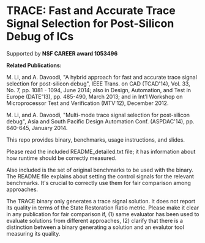 # TRACE: Fast and Accurate Trace Signal Selection for Post-Silicon Debug of ICs

Supported by **NSF CAREER award 1053496**

**Related Publications:** 

M. Li, and A. Davoodi, "A hybrid approach for fast and accurate trace signal selection for post-silicon debug", IEEE Trans. on CAD (TCAD'14), Vol. 33, No. 7, pp. 1081 - 1094, June 2014; also in Design, Automation, and Test in Europe (DATE'13), pp. 485-490, March 2013; and in Int'l Workshop on Microprocessor Test and Verification (MTV'12), December 2012. 

M. Li, and A. Davoodi, "Multi-mode trace signal selection for post-silicon debug", Asia and South Pacific Design Automation Conf. (ASPDAC'14), pp. 640-645, January 2014. 

This repo provides binary, benchmarks, usage instructions, and slides.

Please read the included README_detailed.txt file; it has information about how runtime should be correctly measured.

Also included is the set of original benchmarks to be used with the binary. The README file explains about setting the control signals for the relevant benchmarks. It's crucial to correctly use them for fair comparison among approaches.

The TRACE binary only generates a trace signal solution. It does not report its quality in terms of the State Restoration Ratio metric. Please make it clear in any publication for fair comparison if, (1) same evaluator has been used to evaluate solutions from different approaches, (2) clarify that there is a distinction between a binary generating a solution and an evalutor tool measuring its quality.
